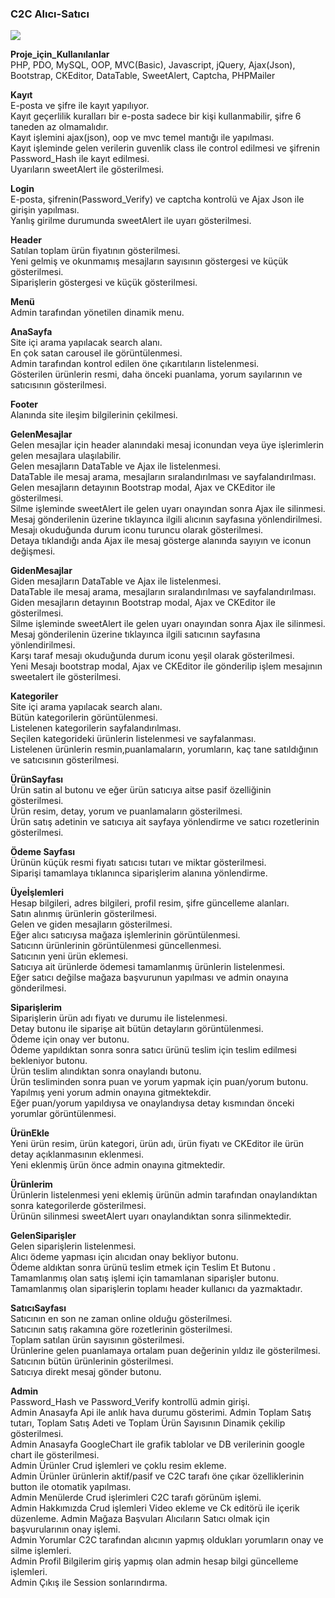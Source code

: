 ### C2C Alıcı-Satıcı

<img src="/C2C/img/c2c.gif">  

**Proje_için_Kullanılanlar**   
PHP, PDO, MySQL, OOP, MVC(Basic), Javascript, jQuery, Ajax(Json), Bootstrap, CKEditor, DataTable, SweetAlert, Captcha, PHPMailer

**Kayıt**  
E-posta ve şifre ile kayıt yapılıyor.  
Kayıt geçerlilik kuralları bir e-posta sadece bir kişi kullanmabilir, şifre 6 taneden az olmamalıdır.  
Kayıt işlemini ajax(json), oop ve mvc temel mantığı ile yapılması.  
Kayıt işleminde gelen verilerin guvenlik class ile control edilmesi ve şifrenin Password_Hash ile kayıt edilmesi.  
Uyarıların sweetAlert ile gösterilmesi.  


**Login**  
E-posta, şifrenin(Password_Verify) ve captcha kontrolü ve Ajax Json ile girişin yapılması.  
Yanlış girilme durumunda sweetAlert ile uyarı gösterilmesi.  

**Header**  
Satılan toplam ürün fiyatının gösterilmesi.  
Yeni gelmiş ve okunmamış mesajların  sayısının göstergesi ve küçük gösterilmesi.  
Siparişlerin göstergesi ve küçük gösterilmesi.  

**Menü**  
Admin tarafından yönetilen dinamik menu.  

**AnaSayfa**  
Site içi arama yapılacak search alanı.   
En çok satan carousel ile görüntülenmesi.  
Admin tarafından kontrol edilen öne çıkarıtıların listelenmesi.  
Gösterilen ürünlerin resmi, daha önceki puanlama,  yorum sayılarının ve satıcısının gösterilmesi.

**Footer**  
Alanında site ileşim bilgilerinin çekilmesi.

**GelenMesajlar**  
Gelen mesajlar için  header alanındaki mesaj iconundan veya üye işlerimlerin gelen mesajlara ulaşılabilir.  
Gelen mesajların DataTable ve Ajax ile listelenmesi.  
DataTable ile mesaj arama, mesajların sıralandırılması ve sayfalandırılması.  
Gelen mesajların detayının Bootstrap modal, Ajax ve CKEditor ile gösterilmesi.  
Silme işleminde sweetAlert ile gelen uyarı onayından sonra Ajax ile silinmesi.  
Mesaj gönderilenin üzerine tıklayınca ilgili alıcının sayfasına yönlendirilmesi.  
Mesajı okuduğunda durum iconu turuncu olarak gösterilmesi.  
Detaya tıklandığı anda Ajax ile mesaj gösterge alanında sayıyın ve iconun değişmesi.  

**GidenMesajlar**  
Giden mesajların DataTable ve Ajax ile listelenmesi.  
DataTable ile mesaj arama, mesajların sıralandırılması ve sayfalandırılması.  
Giden mesajların detayının Bootstrap modal, Ajax ve CKEditor ile gösterilmesi.  
Silme işleminde sweetAlert ile gelen uyarı onayından sonra Ajax ile silinmesi.  
Mesaj gönderilenin üzerine tıklayınca ilgili satıcının sayfasına yönlendirilmesi.  
Karşı taraf mesajı okuduğunda durum iconu yeşil olarak gösterilmesi.  
Yeni Mesajı bootstrap modal, Ajax ve CKEditor ile gönderilip işlem mesajının sweetalert ile gösterilmesi.  

**Kategoriler**  
Site içi arama yapılacak search alanı.  
Bütün kategorilerin görüntülenmesi.  
Listelenen kategorilerin sayfalandırılması.  
Seçilen kategorideki ürünlerin listelenmesi ve sayfalanması.  
Listelenen ürünlerin resmin,puanlamaların, yorumların, kaç tane satıldığının  ve satıcısının gösterilmesi.  

**ÜrünSayfası**  
Ürün satin al butonu ve eğer ürün satıcıya aitse pasif özelliğinin gösterilmesi.  
Ürün resim, detay, yorum ve puanlamaların gösterilmesi.  
Ürün satış adetinin ve satıcıya ait sayfaya yönlendirme ve satıcı rozetlerinin gösterilmesi.  

**Ödeme Sayfası**  
Ürünün küçük resmi fiyatı satıcısı tutarı ve miktar gösterilmesi.  
Siparişi tamamlaya tıklanınca siparişlerim alanına yönlendirme.  

**Üyeİşlemleri**  
Hesap bilgileri, adres bilgileri, profil resim, şifre güncelleme alanları.  
Satın alınmış ürünlerin gösterilmesi.  
Gelen ve giden mesajların gösterilmesi.  
Eğer alıcı satıcıysa mağaza işlemlerinin görüntülenmesi.  
Satıcınn ürünlerinin görüntülenmesi güncellenmesi.  
Satıcının yeni ürün eklemesi.  
Satıcıya ait ürünlerde ödemesi tamamlanmış ürünlerin listelenmesi.  
Eğer satıcı değilse mağaza başvurunun yapılması ve admin onayına gönderilmesi.  

**Siparişlerim**  
Siparişlerin ürün adı fiyatı ve durumu ile listelenmesi.  
Detay butonu ile siparişe ait bütün detayların görüntülenmesi.  
Ödeme için onay ver butonu.  
Ödeme yapıldıktan sonra sonra satıcı ürünü teslim için teslim edilmesi bekleniyor butonu.  
Ürün teslim alındıktan sonra onaylandı butonu.  
Ürün tesliminden sonra puan ve yorum yapmak için puan/yorum butonu.  
Yapılmış yeni yorum admin onayına gitmektekdir.  
Eğer puan/yorum yapıldıysa ve onaylandıysa detay kısmından önceki yorumlar görüntülenmesi.  

**ÜrünEkle**  
Yeni ürün resim, ürün kategori, ürün adı, ürün fiyatı ve CKEditor ile ürün detay açıklanmasının eklenmesi.  
Yeni eklenmiş ürün önce admin onayına gitmektedir.  
 
**Ürünlerim**  
Ürünlerin listelenmesi yeni eklemiş ürünün admin tarafından onaylandıktan sonra kategorilerde gösterilmesi.  
Ürünün silinmesi sweetAlert uyarı onaylandıktan sonra silinmektedir.  

**GelenSiparişler**  
Gelen siparişlerin listelenmesi.  
Alıcı ödeme yapması için alıcıdan onay bekliyor butonu.  
Ödeme aldıktan sonra ürünü teslim etmek için Teslim Et Butonu .  
Tamamlanmış olan satış işlemi için  tamamlanan siparişler butonu.  
Tamamlanmış olan siparişlerin toplamı header kullanıcı da yazmaktadır.  

**SatıcıSayfası**  
Satıcının en son ne zaman online olduğu gösterilmesi.  
Satıcının satış rakamına göre rozetlerinin gösterilmesi.  
Toplam satılan ürün sayısının gösterilmesi.  
Ürünlerine gelen puanlamaya ortalam puan değerinin yıldız ile gösterilmesi.  
Satıcının bütün ürünlerinin gösterilmesi.  
Satıcıya direkt mesaj gönder butonu.  

**Admin**  
Password_Hash ve Password_Verify kontrollü admin girişi.  
Admin Anasayfa Api ile anlık hava durumu gösterimi. 
Admin Toplam Satış tutarı, Toplam Satış Adeti ve Toplam Ürün Sayısının Dinamik çekilip gösterilmesi.   
Admin Anasayfa GoogleChart ile grafik tablolar ve DB verilerinin google chart ile gösterilmesi.   
Admin Ürünler Crud işlemleri ve çoklu resim ekleme.  
Admin Ürünler ürünlerin aktif/pasif ve C2C tarafı öne çıkar özelliklerinin button ile otomatik yapılması.  
Admin Menülerde Crud işlerimleri C2C tarafı görünüm işlemi.  
Admin Hakkımızda Crud işlemleri Video ekleme ve Ck editörü ile içerik düzenleme. 
Admin Mağaza Başvuları Alıcıların Satıcı olmak için başvurularının onay işlemi.   
Admin Yorumlar C2C tarafından alıcının yapmış oldukları yorumların onay ve silme işlemleri.  
Admin Profil Bilgilerim giriş yapmış olan admin hesap bilgi güncelleme işlemleri.  
Admin Çıkış ile Session sonlarındırma.  